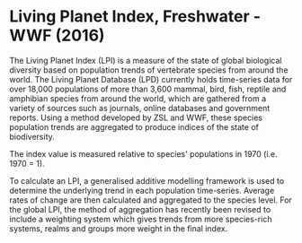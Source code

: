 # Living Planet Index, Freshwater - WWF (2016)

The Living Planet Index (LPI) is a measure of the state of global biological diversity based on population trends of vertebrate species from around the world. The Living Planet Database (LPD) currently holds time-series data for over 18,000 populations of more than 3,600 mammal, bird, fish, reptile and amphibian species from around the world, which are gathered from a variety of sources such as journals, online databases and government reports. Using a method developed by ZSL and WWF, these species population trends are aggregated to produce indices of the state of biodiversity.

The index value is measured relative to species' populations in 1970 (i.e. 1970 = 1).

To calculate an LPI, a generalised additive modelling framework is used to determine the underlying trend in each population time-series. Average rates of change are then calculated and aggregated to the species level. For the global LPI, the method of aggregation has recently been revised to include a weighting system which gives trends from more species-rich systems, realms and groups more weight in the final index.